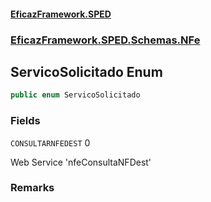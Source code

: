 #### [EficazFramework.SPED](EficazFrameworkSPED.md 'EficazFramework SPED')
### [EficazFramework.SPED.Schemas.NFe](EficazFramework.SPED.Schemas.NFe.md 'EficazFramework.SPED.Schemas.NFe')

## ServicoSolicitado Enum

```csharp
public enum ServicoSolicitado
```
### Fields

<a name='EficazFramework.SPED.Schemas.NFe.ServicoSolicitado.CONSULTARNFEDEST'></a>

`CONSULTARNFEDEST` 0

Web Service 'nfeConsultaNFDest'

### Remarks